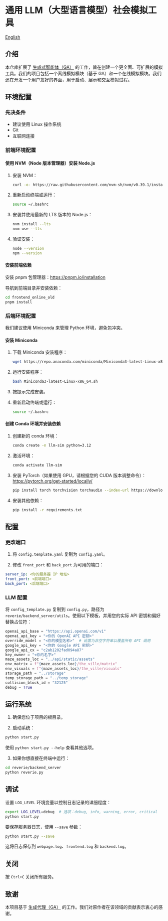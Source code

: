# 通用 LLM（大型语言模型）社会模拟工具

<a href="README.md">English</a>

## 介绍

本仓库扩展了 [生成式智能体（GA）](https://github.com/joonspk-research/generative_agents) 的工作，旨在创建一个更全面、可扩展的模拟工具。我们的项目包括一个离线模拟模块（基于 GA）和一个在线模拟模块。我们还在开发一个用户友好的界面，用于启动、展示和交互模拟过程。

## 环境配置

### 先决条件

- 建议使用 Linux 操作系统
- Git
- 互联网连接

### 前端环境配置

#### 使用 NVM（Node 版本管理器）安装 Node.js

1. 安装 NVM：
   ```bash
   curl -o- https://raw.githubusercontent.com/nvm-sh/nvm/v0.39.1/install.sh | bash
   ```

2. 重新启动终端或运行：
   ```bash
   source ~/.bashrc
   ```

3. 安装并使用最新的 LTS 版本的 Node.js：
   ```bash
   nvm install --lts
   nvm use --lts
   ```

4. 验证安装：
   ```bash
   node --version
   npm --version
   ```

#### 安装前端依赖

安装 pnpm 包管理器：<https://pnpm.io/installation>

导航到前端目录并安装依赖：

```bash
cd frontend_online_old
pnpm install
```

### 后端环境配置

我们建议使用 Miniconda 来管理 Python 环境，避免包冲突。

#### 安装 Miniconda

1. 下载 Miniconda 安装程序：
   ```bash
   wget https://repo.anaconda.com/miniconda/Miniconda3-latest-Linux-x86_64.sh
   ```

2. 运行安装程序：
   ```bash
   bash Miniconda3-latest-Linux-x86_64.sh
   ```

3. 按提示完成安装。

4. 重新启动终端或运行：
   ```bash
   source ~/.bashrc
   ```

#### 创建 Conda 环境并安装依赖

1. 创建新的 conda 环境：
   ```bash
   conda create -n llm-sim python=3.12
   ```

2. 激活环境：
   ```bash
   conda activate llm-sim
   ```

3. 安装 PyTorch（如果使用 GPU，请根据您的 CUDA 版本调整命令）：
   <https://pytorch.org/get-started/locally/>
   ```bash
   pip install torch torchvision torchaudio --index-url https://download.pytorch.org/whl/cu124
   ```

4. 安装其他依赖：
   ```bash
   pip install -r requirements.txt
   ```

## 配置

### 更改端口

1. 将 `config.template.yaml` 复制为 `config.yaml`。

2. 修改 `front_port` 和 `back_port` 为可用的端口：

```yaml
server_ip: <你的服务器 IP 地址>
front_port: <前端端口>
back_port: <后端端口>
```

### LLM 配置

将 `config_template.py` 复制到 `config.py`，路径为 `reverie/backend_server/utils`。使用以下模板，并用您的实际 API 密钥和偏好替换占位符：

```python
openai_api_base = "https://api.openai.com/v1"
openai_api_key = "<你的 OpenAI API 密钥>"
override_model = "<你的模型名称>"  # 设置为非空字符串以覆盖所有 API 调用
google_api_key = "<你的 Google API 密钥>"
google_api_cx = "c2ab1202fad094a87"
key_owner = "<你的名字>"
maze_assets_loc = "../api/static/assets"
env_matrix = f"{maze_assets_loc}/the_ville/matrix"
env_visuals = f"{maze_assets_loc}/the_ville/visuals"
storage_path = "../storage"
temp_storage_path = "../temp_storage"
collision_block_id = "32125"
debug = True
```

## 运行系统

1. 确保您位于项目的根目录。

2. 启动系统：
```bash
python start.py
```

使用 `python start.py --help` 查看其他选项。

3. 如果你想直接在终端中运行：
```bash
cd reverie/backend_server
python reverie.py
```


## 调试

设置 `LOG_LEVEL` 环境变量以控制日志记录的详细程度：

```bash
export LOG_LEVEL=debug  # 选项：debug, info, warning, error, critical
python start.py
```

要保存服务器日志，使用 `--save` 参数：

```bash
python start.py --save
```

这将日志保存到 `webpage.log`、`frontend.log` 和 `backend.log`。

## 关闭

按 `Ctrl+C` 关闭所有服务。

## 致谢

本项目基于 [生成代理（GA）](https://github.com/joonspk-research/generative_agents) 的工作。我们对原作者在该领域的贡献表示衷心的感谢。